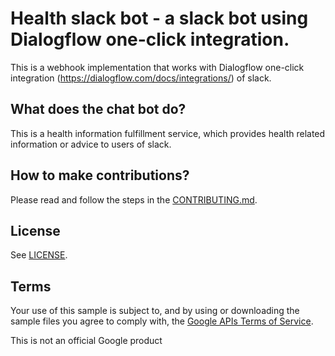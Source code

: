 # Health slack bot - a slack bot using Dialogflow one-click integration. 

This is a webhook implementation that works with Dialogflow one-click integration (https://dialogflow.com/docs/integrations/) of slack.

## What does the chat bot do?
This is a health information fulfillment service, which provides health related information or advice to users of slack.

## How to make contributions?
Please read and follow the steps in the [CONTRIBUTING.md](CONTRIBUTING.md).

## License
See [LICENSE](LICENSE).

## Terms
Your use of this sample is subject to, and by using or downloading the sample files you agree to comply with, the [Google APIs Terms of Service](https://developers.google.com/terms/).

This is not an official Google product
